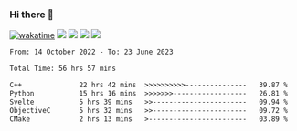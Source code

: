 ### Hi there 👋
[![wakatime](https://wakatime.com/badge/user/368879df-dc38-4b1a-86c4-8a2054a0e074.svg)](https://wakatime.com/@368879df-dc38-4b1a-86c4-8a2054a0e074)
<img src="https://img.shields.io/badge/Windows-0078D6?style=flat&logo=Windows&logoColor=white">
<img src="https://img.shields.io/badge/IntelliJ_IDEA-000000.svg?style=flat&logo=IntelliJ-IDEA&logoColor=white">
<img src="https://img.shields.io/badge/Visual_Studio_Code-007ACC?style=flat&logo=Visual-Studio-Code&logoColor=white">
<img src="https://img.shields.io/badge/Discord-5865F2?label=kano%233578&style=flat&logo=discord&logoColor=white">
<br>


<!--START_SECTION:waka-->

```txt
From: 14 October 2022 - To: 23 June 2023

Total Time: 56 hrs 57 mins

C++              22 hrs 42 mins  >>>>>>>>>>---------------   39.87 %
Python           15 hrs 16 mins  >>>>>>>------------------   26.81 %
Svelte           5 hrs 39 mins   >>-----------------------   09.94 %
ObjectiveC       5 hrs 32 mins   >>-----------------------   09.72 %
CMake            2 hrs 13 mins   >------------------------   03.89 %
```

<!--END_SECTION:waka-->
